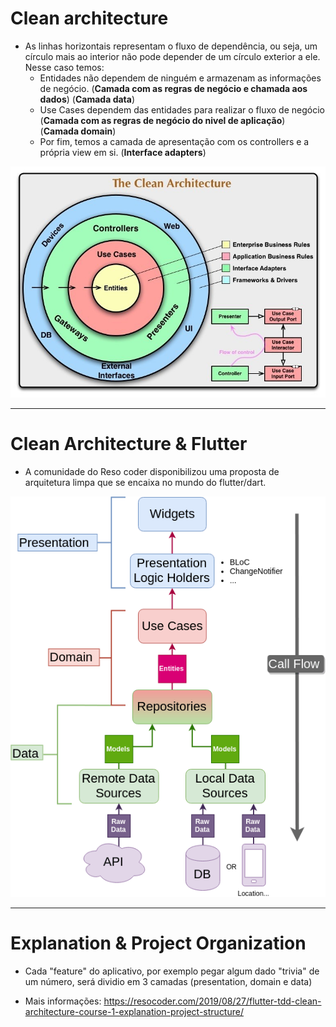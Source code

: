 # Clean architecture


- As linhas horizontais representam o fluxo de dependência, ou seja, um círculo mais ao interior não pode depender de um círculo exterior a ele. Nesse caso temos: 
  - Entidades não dependem de ninguém e armazenam as informações de negócio.  (**Camada com as regras de negócio e chamada aos dados**) (**Camada data**)
  - Use Cases dependem das entidades para realizar o fluxo de negócio (**Camada com as regras de negócio do nivel de aplicação**) (**Camada domain**)
  - Por fim, temos a camada de apresentação com os controllers e a própria view em si. (**Interface adapters**)

![Clean architecture guide](./CleanArchitecture.jpg)

---

# Clean Architecture & Flutter

- A comunidade do Reso coder disponibilizou uma proposta de arquitetura limpa que se encaixa no mundo do flutter/dart.

![Clean-Architecture-Flutter-Diagram](./Clean-Architecture-Flutter-Diagram.png)

---

# Explanation & Project Organization

- Cada "feature" do aplicativo, por exemplo pegar algum dado "trivia" de um número, será dividio em 3 camadas (presentation, domain e data) 

- Mais informações: https://resocoder.com/2019/08/27/flutter-tdd-clean-architecture-course-1-explanation-project-structure/